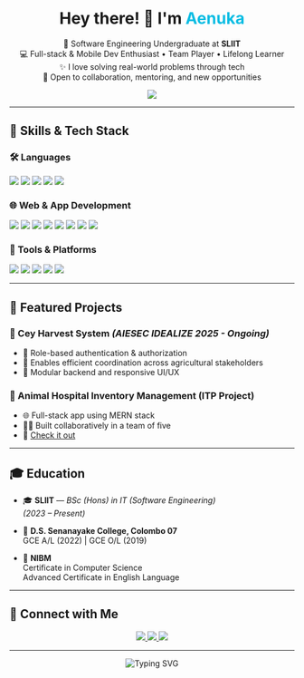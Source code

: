 <h1 align="center">Hey there! 👋 I'm <span style="color:#0abde3;">Aenuka</span></h1>
<p align="center">
  🚀 Software Engineering Undergraduate at <strong>SLIIT</strong><br/>
  💻 Full-stack & Mobile Dev Enthusiast • Team Player • Lifelong Learner<br/>
  ✨ I love solving real-world problems through tech<br/>
  🎯 Open to collaboration, mentoring, and new opportunities
</p>

<div align="center">
  <img src="https://capsule-render.vercel.app/api?type=waving&color=0abde3&height=150&section=header&text=Welcome%20to%20my%20World!&fontColor=ffffff&fontSize=30&animation=fadeIn"/>
</div>

---

## 🧠 Skills & Tech Stack

### 🛠 Languages
<p>
  <img src="https://img.shields.io/badge/Python-3776AB?style=for-the-badge&logo=python&logoColor=white"/>
  <img src="https://img.shields.io/badge/Java-ED8B00?style=for-the-badge&logo=java&logoColor=white"/>
  <img src="https://img.shields.io/badge/Kotlin-0095D5?style=for-the-badge&logo=kotlin&logoColor=white"/>
  <img src="https://img.shields.io/badge/C++-00599C?style=for-the-badge&logo=c%2B%2B&logoColor=white"/>
  <img src="https://img.shields.io/badge/C-000000?style=for-the-badge&logo=c&logoColor=white"/>
</p>

### 🌐 Web & App Development
<p>
  <img src="https://img.shields.io/badge/React-20232A?style=for-the-badge&logo=react&logoColor=61DAFB"/>
  <img src="https://img.shields.io/badge/Node.js-339933?style=for-the-badge&logo=nodedotjs&logoColor=white"/>
  <img src="https://img.shields.io/badge/Express.js-000?style=for-the-badge&logo=express&logoColor=white"/>
  <img src="https://img.shields.io/badge/Spring_Boot-6DB33F?style=for-the-badge&logo=springboot&logoColor=white"/>
  <img src="https://img.shields.io/badge/Flutter-02569B?style=for-the-badge&logo=flutter&logoColor=white"/>
  <img src="https://img.shields.io/badge/HTML5-E34F26?style=for-the-badge&logo=html5&logoColor=white"/>
  <img src="https://img.shields.io/badge/CSS3-1572B6?style=for-the-badge&logo=css3&logoColor=white"/>
  <img src="https://img.shields.io/badge/JavaScript-F7DF1E?style=for-the-badge&logo=javascript&logoColor=black"/>
</p>

### 🧰 Tools & Platforms
<p>
  <img src="https://img.shields.io/badge/GitHub-181717?style=for-the-badge&logo=github&logoColor=white"/>
  <img src="https://img.shields.io/badge/Figma-F24E1E?style=for-the-badge&logo=figma&logoColor=white"/>
  <img src="https://img.shields.io/badge/MongoDB-4EA94B?style=for-the-badge&logo=mongodb&logoColor=white"/>
  <img src="https://img.shields.io/badge/MySQL-005C84?style=for-the-badge&logo=mysql&logoColor=white"/>
  <img src="https://img.shields.io/badge/Microsoft_Office-D83B01?style=for-the-badge&logo=microsoft-office&logoColor=white"/>
</p>

---

## 🚀 Featured Projects

### 🌾 Cey Harvest System *(AIESEC IDEALIZE 2025 - Ongoing)*
- 🔐 Role-based authentication & authorization
- 🤝 Enables efficient coordination across agricultural stakeholders
- 🧩 Modular backend and responsive UI/UX

### 🏥 Animal Hospital Inventory Management (ITP Project)
- 🌐 Full-stack app using MERN stack
- 👨‍💻 Built collaboratively in a team of five
- 🔗 [Check it out](https://www.aenuka.com)

---

## 🎓 Education

- 🎓 **SLIIT** — *BSc (Hons) in IT (Software Engineering)*  
  *(2023 – Present)*

- 🏫 **D.S. Senanayake College, Colombo 07**  
  GCE A/L (2022) | GCE O/L (2019)

- 📜 **NIBM**  
  Certificate in Computer Science  
  Advanced Certificate in English Language

---

## 🤝 Connect with Me

<p align="center">
  <a href="https://www.linkedin.com/in/aenuka" target="_blank">
    <img src="https://img.shields.io/badge/LinkedIn-0A66C2?style=for-the-badge&logo=linkedin&logoColor=white"/>
  </a>
  <a href="mailto:youremail@example.com">
    <img src="https://img.shields.io/badge/Gmail-EA4335?style=for-the-badge&logo=gmail&logoColor=white"/>
  </a>
  <a href="https://www.aenuka.com" target="_blank">
    <img src="https://img.shields.io/badge/Portfolio-000000?style=for-the-badge&logo=google-chrome&logoColor=white"/>
  </a>
</p>

---

<p align="center">
  <img src="https://readme-typing-svg.herokuapp.com?font=Fira+Code&weight=500&size=22&pause=1000&color=0ABDE3&center=true&vCenter=true&width=435&lines=Thanks+for+stopping+by!+👋;Let's+build+something+amazing+🚀" alt="Typing SVG" />
</p>
